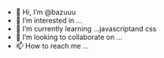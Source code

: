 - 👋 Hi, I’m @bazuuu
- 👀 I’m interested in ...
- 🌱 I’m currently learning ...javascriptand css
- 💞️ I’m looking to collaborate on ...
- 📫 How to reach me ...

<!---
bazuuu/bazuuu is a ✨ special ✨ repository because its `README.md` (this file) appears on your GitHub profile.
You can click the Preview link to take a look at your changes.
--->
